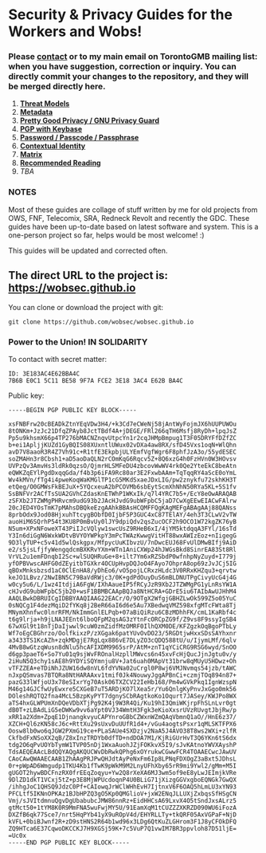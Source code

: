 # Security & Privacy Guides for the Workers and Wobs!

### Please [contact](mailto:torontowob@protonmail.ch) or to my main email on TorontoGMB mailing list: when you have suggestion, correction or inquiry. You can directly commit your changes to the repository, and they will be merged directly here.

1. **[Threat Models](threat-models.md)**
2. **[Metadata](metadata.md)**
3. **[Pretty Good Privacy / GNU Privacy Guard](gpg.md)**
4. **[PGP with Keybase](keybase.md)**
5. **[Password / Passcode / Passphrase](password.md)**
6. **[Contextual Identity](identity.md)**
7. **[Matrix](https://matrixguide.github.io)**
8. **[Recommended Reading](reread.md)**
9. _TBA_

### NOTES

Most of these guides are collage of stuff written by me for old projects from OWS, FNF, Telecomix, SRA, Redneck Revolt and recently the GDC. These guides have been up-to-date based on latest software and system. This is a one-person project so far, helps would be most welcome! :)

This guides will be updated and corrected often.

## The direct URL to the project is: https://wobsec.github.io

You can clone or download the project with git:

    git clone https://github.com/wobsec/wobsec.github.io
    
### Power to the Union! IN SOLIDARITY

To contact with secret matter:

    ID: 3E183AC4E62BBA4C
    7B6B E0C1 5C11 BE58 9F7A FCE2 3E18 3AC4 E62B BA4C

Public key:

    -----BEGIN PGP PUBLIC KEY BLOCK-----
    
    xsFNBFrw20cBEADkZtnYEqVDw3H4/+k3Cd7eCWeNj58jAntWyFojmJX6hUUPUWOu
    8tONKm+JzJc21DfqZPAyb8JctTBdf4A+jDEGE/FRl266qTH6Msfj8RyDh+lpqJsZ
    Pp5u9khsmX66p4TP276bMACNZnqvUtpcYn1r2cqJHMpBmpug1T3F05DRYFfDZfZC
    b+ei1ApljjKUZd1GyBQIS08XUxntlUWux02vDXa4aw8RX/sfD45Vxs1oqN+WlQhn
    avD7V8aaoR3R4Z7Vh91c+R1tfE3EkpbjULYEmfVgfWgr6F8phfJzA3o/55ydESEC
    soZMAHn3r8Cbsh1+aD5aoDaQLN2rCOmKqG6Rqcv5Z+8Q6xzG4h0FzHVn0W3HOvsv
    UVPzQv3AmvHs3ldRk0qzsO/QjmrHLSMFeDU4zbcovWwWV4rk0Qe2YteEkC8beAtn
    eQWKZqEYlPgdDxqqGda/f4b3p6iFA9Rc80ar3E2FxwbAAm+TqTqqRY4aScE0oYmL
    Wv4kMVn/fTg4i4pweKoqWaKMGlTP1cG5MKdSxaeJDxLIG/pw2znykfu72skhKH3T
    etQeg/O0GMWsFkBEJuX+5YQcxeuA2bPCOVMb6sbEytScmXhNhN50RYa5KL+5S1fv
    SsBNFVr2ACfTsSUA2GVhCZdasKnETWhP1WKxIk/q7l4YRC7b5+/EcY8eOwARAQAB
    zSFXb2JTZWMgPHRvcm9udG93b2JAcHJvdG9ubWFpbC5jaD7CwXgEEwEIACwFAlrw
    20cJED4YOsTmK7pMAhsDBQkeEzgAAhkBBAsHCQMFFQgKAgMEFgABAgAAj88QANss
    8prbOdx9Jod08HjxuhTtcygBObfD0IjbF5P3GUC4xC87TElAY/4eh3T3CLwV2vTW
    auoHiM6SQrhP54t3KU8P0mBvUy0lJY9dpiQdv2qsZucOCF2h9OCO1W72kgZK76yB
    N5um+XPxNFoweXT43PiIJcVQlyw1swcUsZ9RHeB6xI/4jYM5ktdqqA3FYl/16sTd
    Y3In6diGgN6WxkWDtvBVYOYWPkpY3mPcTWAzKwwgVitHT88wxAWIzEoz+nIigegG
    9D3lyTUP+c5v41d5wlQskgpx/MfpycUuKIbvzU/7nDwcEUJ68FvUlDMwBIfj9AiD
    e2/s5jsLfjfyWengqdcmBXKRvYXm+WTn1AniCXWp24hJWGsBkd8SinrEA83St8Rl
    VrVL2u1emFDnqbI2Sc+wlSUQHRuGe+8+ilt7Ym6xRZSbdP0wfnhpNyZuyd+I779j
    yfOPBVwscAHFG0dZEyitbTGXkr4OCUpHvpDQJoO4FAyo7OhprA8op69zJvJCj5IG
    qBOxMnksbzsd1aC0ClEnHA8/yDhEo6/vO5pojLCRxzHLdc3V0RRxKHZqu3+qrvtw
    keJO1LBvz/2NwIBN5C79BaVdRWjc3/0K+gdPdOuyDuS6mBLDNUTPgCivyUcG4j4G
    w0cy5u6/L/1wz4ItdjiA6FgW/IXhAaueIP5fRCyJzR9Xb2JTZWMgPG1yLnRsYW1A
    cHJvdG9ubWFpbC5jb20+wsF1BBMBCAApBQJa8NtHCRA+GDrE5iu6TAIbAwUJHhM4
    AAQLBwkDBRUICgIDBBYAAQIAAG22EACr/O/9OTgX2WfgjGBHZLwOk599Z5o05YuC
    0sNQCg1F4dezMqiD2fYKq8j2BeR66aI6d6e5Au7XBedwqVMZ598xfgMTcFWta8Tj
    MNymXhnfwc0lnrRFM/NkImmGnlELPqb+07aBiQiRzu6CBzMDhhFK/cmL1KaRbf4c
    t6g9lrja+h9jLNAJEEnt6lboQFpM2qsAG3zYtnFcORCpZG9f/Z9vs8F9ssyIgSB4
    67wXGl9t18nTjDaIjwwl9cuW0zmZidfMzOMRF0IlhQXM0DE/KFZgzkOqBgoPTbLy
    Wf7oEgCBGhrzo/OolfkixzP/zXGgak6patYUvOvDO23/5RGDtjwHxxSDsSAYhxnr
    a3433TS1KcAZh+zqkMDgjE7RgLqx886vE7DLyZO3cQDQ588tU/u/IjymLMf/6qlv
    4MvB8wGtzqWusn8dNlu5hcAFIXDM9965srP/AtM+znT1qYCiCRG9RSG6wyd/SnOO
    d6gp3paeT6+So7Yu01q9sjWvFROnalHzpllMWvcs6n45xvFcHjQucJjnJgtu0v/y
    2iHuN5Q3chy1sAE8h9YDYiSQYmnju8V+Jat6uah0MApVt31brw8qMUyU5HDwz+Oh
    vTFZZEA+eTDiNhJZUW16dw8nVL6fdYVNa02uCrgl0P8wj6VMJNvmqs54jzb/tAWC
    nJxpQSmvas7BTQRa8NtHARAAxv1tmif0Jk4NouwyJggAPBnCi+czmjTOq894n87+
    pazG33lWfjoU3x78eSIxrYg70Ask06TXZCV22IeHb168/Pm4wGVkPkq1IgnWzspN
    M46g14GJCfwUyEwxre5CXGeB7uT5ARDjKO7lXea5r/Yu6QnlgKyPnvJxGgo0mk56
    DOleshRQTQ2fna4McL5BzpKyPYT7dgnySCbRAgtkoKo1Oqurt7JASey/KWJPo8WX
    aTS4hxGLWPUmXnDQeVDbXTjPg92K4j9W3R4Qi/Ku19hI3QmiWKjrpFhSLnLvr0gt
    dB0T+zLBAdLiG5eDWKw9vv6aYpt0VJ34WmtH3Fgk3eKioXxsrUVzRUvgtJbjRw/p
    xRR1a2Xdm+ZpqE1DjnangkvyuCAPYnroGBbCZWxnWZmQAqVbmnQ1aO//HnE6z37/
    XZCH+Ql6zKN58cJ6c+RttXu29sUxvDuUUfR1d4+/vGu4aogtsPsxr1qMLSKTFPX6
    Oosw8lb0wo6qJGW2PXmG19ce+PLaSAUe4SXDzjv2NaA5J4AVO38T8ws2WXi+zlfR
    CkfbdFxNSoXX2qB/Z8xInzTRDYb0dfTD+ndDOA7M1/KjRiGUrHvT3Q6YKn6tS6dx
    tdg2O6qPvUOYbTymW1TVP05nDj1WxaAuohJZjFOKkvX5I9/sJvKAtnoYWVXAyshP
    TdsAEQEAAcLBdQQYAQgAKQUCWvDbRwkQPhg6xOYrukwCGwwFCR4TOAAECwcJAwUV
    CAoCAwQWAAECAAB1ZhAAgPRJPwQHJdtAyPeNxFm6Ip8LPNqFDXOgZ3aBxt5JDhsL
    0r+pWpAD6Wmgudp1TKU4Kb1fTwK9pWkM9M2LnyUFhXby65rR9mi9Ywl2/gMm+M5I
    gUGOT2hywBDCFnzRX0frEEqZoqyu+Yw2Q8rXeXA6MJ3wm5of9eE8yLwJEImjkVRe
    9DlZD1dkT1VCxj5tZ+p3E8MjWPUcdoqnP4U0BLiG71jXizgGGVxgboEQNGk7GwQX
    /ihhgJoC1QHSQ9JdzC0Pf+CAIowqJrWClWHhEvH7IjtnxV6F6OAQ5hLmLU3xYN93
    PFCLtf5IKNnOPKAz1BJbHPZQ3gO5Kp0QMGlioV+jxW2ENqJLLUXjZxbqsSfHSgCN
    Vmj/sJVItdmnuQgvDgUbabubcJMW86nnRz+EidHHCsA69LxvX4O5tSndJxsALrz5
    gtMct50+1tYM8K0R9MmFNA5wuFwjMY5U/91EamXqM1tCUZZZXKRZD090WU6iFozA
    DXZfB6qk77Sce7/nrt5HqPYb41yX9uROpV4d/EHYRLLTy+tkQRF05AxVGPaF+NjD
    kVFL+0biBJwnf2R+zD9stHNS2R64b1wd96x3LDg6QtKuZLGHrom3F1J8yCFOkDFQ
    ZQ9HTca6E37CqwoDKCCKJ7H9XGSj59K+7c5VuP7Q1vwIM7BR3ppvloh87D51ljE=
    =Uc0x
    -----END PGP PUBLIC KEY BLOCK-----
